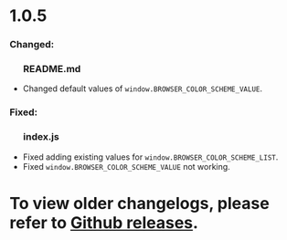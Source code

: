 <div id="changelog">
    <h1 id="changelog-title">1.0.5</h1>
    <h3 id="changelog-changed">Changed:</h3>
    <div id="changelog-changed-body">
        <ul>
            <h3>README.md</h3>
            <li>Changed default values of <code>window.BROWSER_COLOR_SCHEME_VALUE</code>.</li>
        </ul>
    </div>
    <h3 id="changelog-fixed">Fixed:</h3>
    <div id="changelog-fixed-body">
        <ul>
            <h3>index.js</h3>
            <li>Fixed adding existing values for <code>window.BROWSER_COLOR_SCHEME_LIST</code>.</li>
            <li>Fixed <code>window.BROWSER_COLOR_SCHEME_VALUE</code> not working.</li>
        </ul>
    </div>
    <h1 id="changelog-old">To view older changelogs, please refer to <a id="changelog-old-link" href="https://github.com/AlexAnimateMp4/browser-color-scheme/releases">Github releases</a>.</h1>
</div>